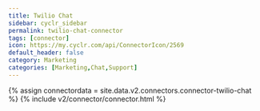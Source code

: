 ```yaml
---
title: Twilio Chat
sidebar: cyclr_sidebar
permalink: twilio-chat-connector
tags: [connector]
icon: https://my.cyclr.com/api/ConnectorIcon/2569
default_header: false
category: Marketing
categories: [Marketing,Chat,Support]
---
```

{% assign connectordata = site.data.v2.connectors.connector-twilio-chat %}
{% include v2/connector/connector.html %}	